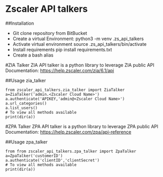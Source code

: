 # Zscaler API talkers

##Installation

* Git clone repository from BitBucket
* Create a virtual Environment:
  python3 -m venv .zs_api_talkers
* Activate virtual environment
  source .zs_api_talkers/bin/activate
* Install requirements
  pip install requirements.txt
* Create a bash alias

#ZIA Talker
ZIA API talker is a python library to leverage ZIA public API Documentation: https://help.zscaler.com/zia/6.1/api

##Usage zia_talker
```
from zscaler_api_talkers.zia_talker import ZiaTalker
a=ZiaTalker('admin.<Zscaler Cloud Name>')
a.authenticate('APIKEY,'admin@<Zscaler Cloud Name>')
a.url_categories()
a.list_users()
# To view all methods available
print(dir(a))
```

#ZPA Talker
ZPA API talker is a python library to leverage ZPA public API Documentation: https://help.zscaler.com/zpa/api-reference

##Usage zpa_talker
```
from from zscaler_api_talkers.zpa_talker import ZpaTalker
a=ZpaTalker('customerID')
a.authenticate('clientID','clientSecret')
# To view all methods available
print(dir(a))
```

